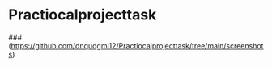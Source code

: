 # Practiocalprojecttask
###(https://github.com/dnqudgml12/Practiocalprojecttask/tree/main/screenshots)
